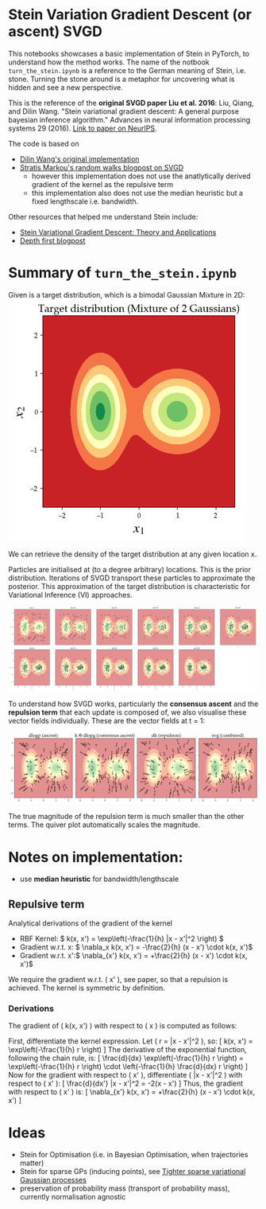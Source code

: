 # Stein Variation Gradient Descent (or ascent) SVGD

This notebooks showcases a basic implementation of Stein in PyTorch, to understand how the method works. The name of the notbook `turn_the_stein.ipynb` is a reference to the German meaning of Stein, i.e. stone. Turning the stone around is a metaphor for uncovering what is hidden and see a new perspective.

This is the reference of the **original SVGD paper Liu et al. 2016**:
Liu, Qiang, and Dilin Wang. "Stein variational gradient descent: A general purpose bayesian inference algorithm." Advances in neural information processing systems 29 (2016). [Link to paper on NeurIPS](https://proceedings.neurips.cc/paper_files/paper/2016/file/b3ba8f1bee1238a2f37603d90b58898d-Paper.pdf).

The code is based on 
- [Dilin Wang's original implementation](https://github.com/dilinwang820/Stein-Variational-Gradient-Descent/blob/master/python/svgd.py)
- [Stratis Markou's random walks blogpost on SVGD](https://github.com/stratisMarkou/random-walks/blob/master/random-walks/book/papers/svgd/svgd.ipynb)
    - however this implementation does not use the anatlytically derived gradient of the kernel as the repulsive term
    - this implementation also does not use the median heuristic but a fixed lengthscale i.e. bandwidth. 

Other resources that helped me understand Stein include:
- [Stein Variational Gradient Descent: Theory and
Applications](https://www.cs.utexas.edu/~lqiang/PDF/svgd_aabi2016.pdf)
- [Depth first blogpost](https://www.depthfirstlearning.com/2020/SVGD)

# Summary of `turn_the_stein.ipynb`

Given is a target distribution, which is a bimodal Gaussian Mixture in 2D:
![target distribution](img/target_distribution.png)

We can retrieve the density of the target distribution at any given location x.

Particles are initialised at (to a degree arbitrary) locations. This is the prior distribution. Iterations of SVGD transport these particles to approximate the posterior. This approximation of the target distribution is characteristic for Variational Inference (VI) approaches.

![evolution](img/updates_over_100_it.png)

To understand how SVGD works, particularly the **consensus ascent** and the **repulsion term** that each update is composed of, we also visualise these vector fields individually. These are the vector fields at t = 1:

![components](img/svg_components.png)

The true magnitude of the repulsion term is much smaller than the other terms. The quiver plot automatically scales the magnitude. 

# Notes on implementation:

- use **median heuristic** for bandwidth/lengthscale

## Repulsive term

Analytical derivations of the gradient of the kernel

- RBF Kernel: $ k(x, x') = \exp\left(-\frac{1}{h} \|x - x'\|^2 \right) $
- Gradient w.r.t. x: $ \nabla_x k(x, x') = -\frac{2}{h} (x - x') \cdot k(x, x')$
- Gradient w.r.t. x':$ \nabla_{x'} k(x, x') = +\frac{2}{h} (x - x') \cdot k(x, x')$

We require the gradient w.r.t. \( x' \), see paper, so that a repulsion is achieved. The kernel is symmetric by definition. 

### Derivations
The gradient of \( k(x, x') \) with respect to \( x \) is computed as follows:

First, differentiate the kernel expression. Let \( r = \|x - x'\|^2 \), so:
\[
k(x, x') = \exp\left(-\frac{1}{h} r \right)
\]
The derivative of the exponential function, following the chain rule, is:
\[
\frac{d}{dx} \exp\left(-\frac{1}{h} r \right) = \exp\left(-\frac{1}{h} r \right) \cdot \left(-\frac{1}{h} \frac{d}{dx} r \right)
\]
Now for the gradient with respect to \( x' \), differentiate \( \|x - x'\|^2 \) with respect to \( x' \):
\[
\frac{d}{dx'} \|x - x'\|^2 = -2(x - x')
\]
Thus, the gradient with respect to \( x' \) is:
\[
\nabla_{x'} k(x, x') = +\frac{2}{h} (x - x') \cdot k(x, x')
\]

# Ideas

- Stein for Optimisation (i.e. in Bayesian Optimisation, when trajectories matter)
- Stein for sparse GPs (inducing points), see [Tighter sparse variational Gaussian processes
](https://arxiv.org/abs/2502.04750)
- preservation of probability mass (transport of probability mass), currently normalisation agnostic
